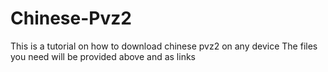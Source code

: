 # Chinese-Pvz2
This is a tutorial on how to download chinese pvz2 on any device
The files you need will be provided above and as links
